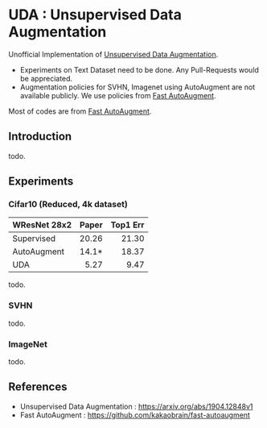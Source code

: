 # UDA : Unsupervised Data Augmentation

Unofficial Implementation of [Unsupervised Data Augmentation](https://arxiv.org/abs/1904.12848v1).

- Experiments on Text Dataset need to be done. Any Pull-Requests would be appreciated.
- Augmentation policies for SVHN, Imagenet using AutoAugment are not available publicly. We use policies from [Fast AutoAugment](https://github.com/kakaobrain/fast-autoaugment).

Most of codes are from [Fast AutoAugment](https://github.com/kakaobrain/fast-autoaugment).

## Introduction

todo.

## Experiments

### Cifar10 (Reduced, 4k dataset)

| WResNet 28x2 | Paper    | Top1 Err |
|--------------|---------:|---------:|
| Supervised   | 20.26    | 21.30    |
| AutoAugment  | 14.1*    | 18.37    |
| UDA          | 5.27     | 9.47     |

todo.

### SVHN

todo.

### ImageNet

todo.

## References

- Unsupervised Data Augmentation : https://arxiv.org/abs/1904.12848v1
- Fast AutoAugment : https://github.com/kakaobrain/fast-autoaugment

